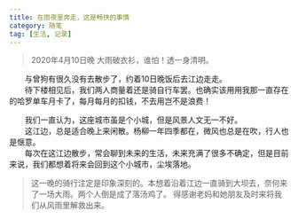 ```yaml
---
title: 在雨夜里奔走，这是畅快的事情
category: 随笔
tag: [生活, 记录]
---
```


>2020年4月10日晚
大雨破衣衫，谁怕！透一身清明。

&emsp;&emsp;与曾狗有很久没有去散步了，约着10日晚饭后去江边走走。<br>
&emsp;&emsp;待下楼相见后，我们两人商量着还是骑自行车罢。也确实该用用我那一直存在的哈罗单车月卡了，每月每月的扣钱，不去用岂不是浪费！<br>

&emsp;&emsp;我们一直认为，这座城市虽是个小城，但是风景人文无一不好。<br>
&emsp;&emsp;这江边，总是适合晚上来闲散。杨柳一年四季都在，微风也总是在吹，行人也是惬意。<br>
&emsp;&emsp;每次在这江边散步，常会聊到未来的生活，未来充满了很多不确定，但是目前来说，我们都想着将来会回到这个小城市，尘埃落地。<br>


>这一晚的骑行注定是印象深刻的。本想着沿着江边一直骑到大坝去，奈何来了一场大雨。两个人倒是成了落汤鸡了。
得感谢老妈和她朋友及时来将我们从风雨里解救出来。
